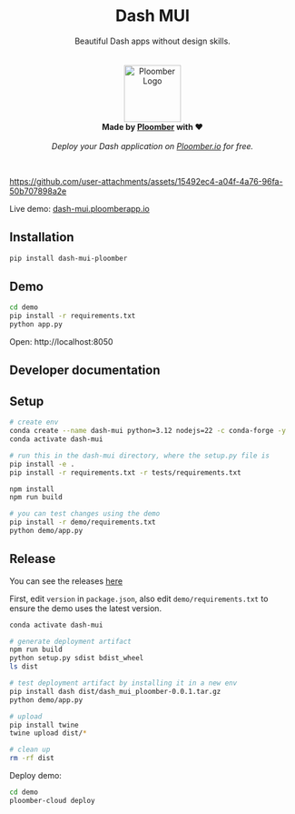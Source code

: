 <p align="center">
    <h1 align="center"><b>Dash MUI</b></h1>
	<p align="center">
		Beautiful Dash apps without design skills.
    <br />
    <br />
    <br />
    <img width="100" height="100" src="https://avatars.githubusercontent.com/u/60114551?s=200&v=4" alt="Ploomber Logo">
    <br />
    <b>  Made by <a href="https://ploomber.io/?utm_source=dash-mui&utm_medium=github">Ploomber</a> with ❤️</b>
    <br />
    <br />
    <i>Deploy your Dash application on <a href="https://platform.ploomber.io/register/?utm_source=dash-mui&utm_medium=github">Ploomber.io</a> for free.</i>
    <br />
  </p>
</p>
<br/>



https://github.com/user-attachments/assets/15492ec4-a04f-4a76-96fa-50b707898a2e


Live demo: [dash-mui.ploomberapp.io](https://dash-mui.ploomberapp.io/)

## Installation

```sh
pip install dash-mui-ploomber
```

## Demo

```sh
cd demo
pip install -r requirements.txt
python app.py
```

Open: http://localhost:8050


## Developer documentation

## Setup

```sh
# create env
conda create --name dash-mui python=3.12 nodejs=22 -c conda-forge -y
conda activate dash-mui

# run this in the dash-mui directory, where the setup.py file is
pip install -e .
pip install -r requirements.txt -r tests/requirements.txt

npm install
npm run build

# you can test changes using the demo
pip install -r demo/requirements.txt
python demo/app.py
```

## Release

You can see the releases [here](https://pypi.org/project/dash-mui-ploomber/#history)

First, edit `version` in `package.json`, also edit `demo/requirements.txt` to ensure the demo uses the latest version.

```sh
conda activate dash-mui

# generate deployment artifact
npm run build
python setup.py sdist bdist_wheel
ls dist

# test deployment artifact by installing it in a new env
pip install dash dist/dash_mui_ploomber-0.0.1.tar.gz
python demo/app.py

# upload
pip install twine
twine upload dist/*

# clean up
rm -rf dist
```

Deploy demo:

```sh
cd demo
ploomber-cloud deploy
```
